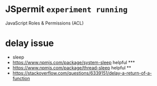 # JSpermit `experiment running`
JavaScript Roles &amp; Permissions (ACL)

# delay issue

* sleep
* https://www.npmjs.com/package/system-sleep helpful ***
* https://www.npmjs.com/package/thread-sleep helpful **
* https://stackoverflow.com/questions/6339151/delay-a-return-of-a-function
